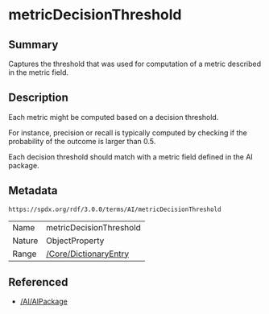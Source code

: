<!-- Automatically generated by spec-parser v2.1.0 on 2024-06-17T10:36:57.838737+00:00 -->
<!-- SPDX-License-Identifier: Community-Spec-1.0 -->

# metricDecisionThreshold

## Summary

Captures the threshold that was used for computation of a metric described in
the metric field.


## Description

Each metric might be computed based on a decision threshold.

For instance, precision or recall is typically computed by checking if the
probability of the outcome is larger than 0.5.

Each decision threshold should match with a metric field defined in the AI
package.


## Metadata

`https://spdx.org/rdf/3.0.0/terms/AI/metricDecisionThreshold`


| | |
|---|---|
| Name | metricDecisionThreshold |
| Nature | ObjectProperty |
| Range | [/Core/DictionaryEntry](../../Core/Classes/DictionaryEntry.md) |




## Referenced

- [/AI/AIPackage](../../AI/Classes/AIPackage.md)

